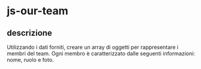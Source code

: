 # js-our-team

## descrizione
Utilizzando i dati forniti, creare un array di oggetti per rappresentare i membri del team.
Ogni membro è caratterizzato dalle seguenti informazioni: nome, ruolo e foto.